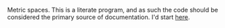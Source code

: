 Metric spaces. This is a literate program, and as such the code should
be considered the primary source of documentation. I'd start [here][0].

  [0]: https://github.com/fmap/metric/blob/master/src/Data/Metric/Vector/Real.lhs
